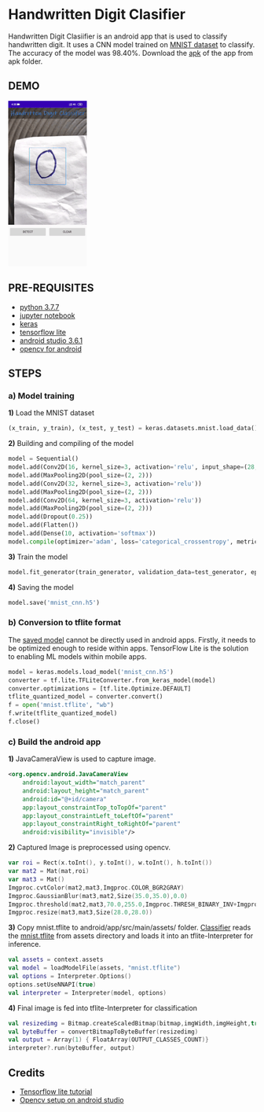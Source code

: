# Handwritten Digit Clasifier

Handwritten Digit Clasiifier is an android app that is used to classify handwritten digit. It uses a CNN model trained on [MNIST dataset](http://yann.lecun.com/exdb/mnist/) to classify. The accuracy of the model was 98.40%. Download the [apk](android/apk/handwritten_digit_classifier.apk) of the app from apk folder.

## DEMO
![](android\demo\demo.gif)
## PRE-REQUISITES
* [python 3.7.7](https://www.python.org/downloads/)
* [jupyter notebook](https://jupyter.org/install)
* [keras](https://www.tensorflow.org/api_docs/python/tf/keras)
* [tensorflow lite](https://www.tensorflow.org/lite)
* [android studio 3.6.1](https://developer.android.com/studio)
* [opencv for android](https://sourceforge.net/projects/opencvlibrary/files/opencv-android/)

## STEPS
### a) Model training
**1)** Load the MNIST dataset
```python
(x_train, y_train), (x_test, y_test) = keras.datasets.mnist.load_data()
```
**2)** Building and compiling of the model
```python
model = Sequential()
model.add(Conv2D(16, kernel_size=3, activation='relu', input_shape=(28,28,1)))
model.add(MaxPooling2D(pool_size=(2, 2)))
model.add(Conv2D(32, kernel_size=3, activation='relu'))
model.add(MaxPooling2D(pool_size=(2, 2)))
model.add(Conv2D(64, kernel_size=3, activation='relu'))
model.add(MaxPooling2D(pool_size=(2, 2)))
model.add(Dropout(0.25))
model.add(Flatten())
model.add(Dense(10, activation='softmax'))
model.compile(optimizer='adam', loss='categorical_crossentropy', metrics=['accuracy'])
```
**3)** Train the model
```python
model.fit_generator(train_generator, validation_data=test_generator, epochs=10)
```
**4)** Saving the model
```python
model.save('mnist_cnn.h5')
```
### b) Conversion to tflite format
The [saved model](model/mnist_cnn.h5) cannot be directly used in android apps. Firstly, it needs to be optimized enough to reside within apps. TensorFlow Lite is the solution to enabling ML models within mobile apps.
```python
model = keras.models.load_model('mnist_cnn.h5')
converter = tf.lite.TFLiteConverter.from_keras_model(model)
converter.optimizations = [tf.lite.Optimize.DEFAULT]
tflite_quantized_model = converter.convert()
f = open('mnist.tflite', "wb")
f.write(tflite_quantized_model)
f.close()
```
### c) Build the android app
**1)** JavaCameraView is used to capture image.
```xml
<org.opencv.android.JavaCameraView
    android:layout_width="match_parent"
    android:layout_height="match_parent"
    android:id="@+id/camera"
    app:layout_constraintTop_toTopOf="parent"
    app:layout_constraintLeft_toLeftOf="parent"
    app:layout_constraintRight_toRightOf="parent"
    android:visibility="invisible"/>
```
**2)** Captured Image is preprocessed using opencv.
```kotlin
var roi = Rect(x.toInt(), y.toInt(), w.toInt(), h.toInt())
var mat2 = Mat(mat,roi)
var mat3 = Mat()
Imgproc.cvtColor(mat2,mat3,Imgproc.COLOR_BGR2GRAY)
Imgproc.GaussianBlur(mat3,mat2,Size(35.0,35.0),0.0)
Imgproc.threshold(mat2,mat3,70.0,255.0,Imgproc.THRESH_BINARY_INV+Imgproc.THRESH_OTSU)
Imgproc.resize(mat3,mat3,Size(28.0,28.0))
```
**3)** Copy mnist.tflite to android/app/src/main/assets/ folder. [Classifier](android/app/src/main/java/com/example/handwritten_digit_classifier/Classifier.kt) reads the [mnist.tflite](android/app/src/main/assets/mnist.tflite) from assets directory and loads it into an tflite-Interpreter for inference. 
```kotlin
val assets = context.assets
val model = loadModelFile(assets, "mnist.tflite")
val options = Interpreter.Options()
options.setUseNNAPI(true)
val interpreter = Interpreter(model, options)
```
**4)** Final image is fed into tflite-Interpreter for classification
```kotlin
val resizedimg = Bitmap.createScaledBitmap(bitmap,imgWidth,imgHeight,true)
val byteBuffer = convertBitmapToByteBuffer(resizedimg)
val output = Array(1) { FloatArray(OUTPUT_CLASSES_COUNT)}
interpreter?.run(byteBuffer, output)
```
## Credits
* [Tensorflow lite tutorial](https://www.tensorflow.org/lite/tutorials)
* [Opencv setup on android studio](https://android.jlelse.eu/a-beginners-guide-to-setting-up-opencv-android-library-on-android-studio-19794e220f3c)
